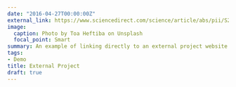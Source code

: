 ```yaml
---
date: "2016-04-27T00:00:00Z"
external_link: https://www.sciencedirect.com/science/article/abs/pii/S2214860421002335
image:
  caption: Photo by Toa Heftiba on Unsplash
  focal_point: Smart
summary: An example of linking directly to an external project website using `external_link`.
tags:
- Demo
title: External Project
draft: true
---
```

